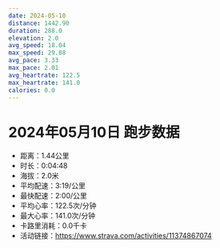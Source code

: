 ```yaml
---
date: 2024-05-10
distance: 1442.90
duration: 288.0
elevation: 2.0
avg_speed: 18.04
max_speed: 29.88
avg_pace: 3.33
max_pace: 2.01
avg_heartrate: 122.5
max_heartrate: 141.0
calories: 0.0
---
```


# 2024年05月10日 跑步数据

- 距离：1.44公里
- 时长：0:04:48
- 海拔：2.0米
- 平均配速：3:19/公里
- 最快配速：2:00/公里
- 平均心率：122.5次/分钟
- 最大心率：141.0次/分钟
- 卡路里消耗：0.0千卡
- 活动链接：https://www.strava.com/activities/11374867074
